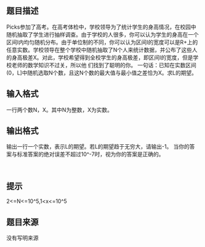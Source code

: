 


## 题目描述
Picks参加了高考。在高考体检中，学校领导为了统计学生的身高情况，在校园中随机抽取了学生进行抽样调查。由于学校的人很多，你可以认为学生的身高在一个区间I内均匀随机分布。由于单位制的不同，你可以认为区间I的宽度可以是R+上的任意实数。学校领导在整个学校中随机抽取了N个人来统计数据，并公布了这些人的身高极差X。对此，学校希望得到全校学生的身高极差，即区间I的宽度，但是学校老师的数学知识不过关，所以他
们找到了聪明的你。
一句话：已知在实数区间(0，L]中随机选取N个数，且这N个数的最大值与最小值之差恰为X。求L的期望。
## 输入格式
一行两个数N，X。其中N为整数，X为实数。
## 输出格式
输出一行一个实数，表示L的期望。若L的期望趋于无穷大，请输出-1。
当你的答案与标准答案的绝对误差不超过10^-7时，视为你的答案是正确的。

```input12 1

```

```output1-1
```

## 提示
2<=N<=10^5,1<x<=10^5
## 题目来源
没有写明来源


